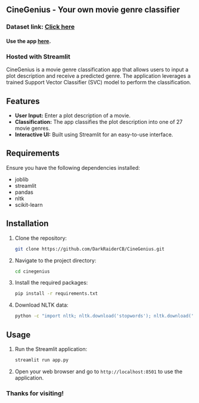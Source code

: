 ## CineGenius - Your own movie genre classifier

### Dataset link: <a href='https://www.kaggle.com/datasets/hijest/genre-classification-dataset-imdb'> Click here </a>

#### Use the app <a href='https://cinegenius.streamlit.app/'>here</a>.

### Hosted with Streamlit

CineGenius is a movie genre classification app that allows users to input a plot description and receive a predicted genre. The application leverages a trained Support Vector Classifier (SVC) model to perform the classification.

## Features

- **User Input:** Enter a plot description of a movie.
- **Classification:** The app classifies the plot description into one of 27 movie genres.
- **Interactive UI:** Built using Streamlit for an easy-to-use interface.

## Requirements

Ensure you have the following dependencies installed:

- joblib
- streamlit
- pandas
- nltk
- scikit-learn

## Installation

1. Clone the repository:
    ```sh
    git clone https://github.com/DarkRaiderCB/CineGenius.git
    ```
2. Navigate to the project directory:
    ```sh
    cd cinegenius
    ```
3. Install the required packages:
    ```sh
    pip install -r requirements.txt
    ```
4. Download NLTK data:
    ```sh
    python -c "import nltk; nltk.download('stopwords'); nltk.download('punkt')"
    ```

## Usage

1. Run the Streamlit application:
    ```sh
    streamlit run app.py
    ```
2. Open your web browser and go to `http://localhost:8501` to use the application.

### Thanks for visiting!

